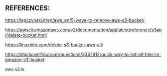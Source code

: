 ## REFERENCES:

https://lepczynski.it/en/aws_en/5-ways-to-remove-aws-s3-bucket/

https://awscli.amazonaws.com/v2/documentation/api/latest/reference/s3api/delete-bucket.html

https://linuxhint.com/delete-s3-bucket-aws-cli/

https://stackoverflow.com/questions/3337912/quick-way-to-list-all-files-in-amazon-s3-bucket

aws s3 ls
